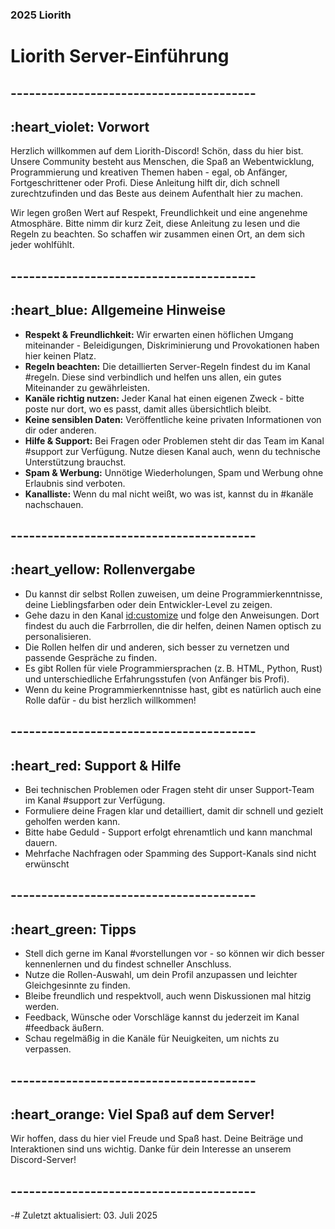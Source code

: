 ### 2025 Liorith
# Liorith Server-Einführung

## ----------------------------------------

##  :heart_violet: Vorwort

Herzlich willkommen auf dem Liorith-Discord!
Schön, dass du hier bist. Unsere Community besteht aus Menschen, die Spaß an Webentwicklung, Programmierung und kreativen Themen haben - egal, ob Anfänger, Fortgeschrittener oder Profi.
Diese Anleitung hilft dir, dich schnell zurechtzufinden und das Beste aus deinem Aufenthalt hier zu machen.

Wir legen großen Wert auf Respekt, Freundlichkeit und eine angenehme Atmosphäre. Bitte nimm dir kurz Zeit, diese Anleitung zu lesen und die Regeln zu beachten. So schaffen wir zusammen einen Ort, an dem sich jeder wohlfühlt.

## ----------------------------------------

## :heart_blue: Allgemeine Hinweise

- **Respekt & Freundlichkeit:** Wir erwarten einen höflichen Umgang miteinander - Beleidigungen, Diskriminierung und Provokationen haben hier keinen Platz.
- **Regeln beachten:** Die detaillierten Server-Regeln findest du im Kanal #regeln. Diese sind verbindlich und helfen uns allen, ein gutes Miteinander zu gewährleisten.
- **Kanäle richtig nutzen:** Jeder Kanal hat einen eigenen Zweck - bitte poste nur dort, wo es passt, damit alles übersichtlich bleibt.
- **Keine sensiblen Daten:** Veröffentliche keine privaten Informationen von dir oder anderen.
- **Hilfe & Support:** Bei Fragen oder Problemen steht dir das Team im Kanal #support zur Verfügung. Nutze diesen Kanal auch, wenn du technische Unterstützung brauchst.
- **Spam & Werbung:** Unnötige Wiederholungen, Spam und Werbung ohne Erlaubnis sind verboten.
- **Kanalliste:** Wenn du mal nicht weißt, wo was ist, kannst du in #kanäle nachschauen.

## ----------------------------------------

## :heart_yellow: Rollenvergabe

- Du kannst dir selbst Rollen zuweisen, um deine Programmierkenntnisse, deine Lieblingsfarben oder dein Entwickler-Level zu zeigen.
- Gehe dazu in den Kanal <id:customize>  und folge den Anweisungen. Dort findest du auch die Farbrrollen, die dir helfen, deinen Namen optisch zu personalisieren.
- Die Rollen helfen dir und anderen, sich besser zu vernetzen und passende Gespräche zu finden.
- Es gibt Rollen für viele Programmiersprachen (z. B. HTML, Python, Rust) und unterschiedliche Erfahrungsstufen (von Anfänger bis Profi).
- Wenn du keine Programmierkenntnisse hast, gibt es natürlich auch eine Rolle dafür - du bist herzlich willkommen!

## ----------------------------------------

## :heart_red: Support & Hilfe

- Bei technischen Problemen oder Fragen steht dir unser Support-Team im Kanal #support zur Verfügung.
- Formuliere deine Fragen klar und detailliert, damit dir schnell und gezielt geholfen werden kann.
- Bitte habe Geduld - Support erfolgt ehrenamtlich und kann manchmal dauern.
- Mehrfache Nachfragen oder Spamming des Support-Kanals sind nicht erwünscht

## ----------------------------------------

## :heart_green: Tipps

- Stell dich gerne im Kanal #vorstellungen vor - so können wir dich besser kennenlernen und du findest schneller Anschluss.
- Nutze die Rollen-Auswahl, um dein Profil anzupassen und leichter Gleichgesinnte zu finden.
- Bleibe freundlich und respektvoll, auch wenn Diskussionen mal hitzig werden.
- Feedback, Wünsche oder Vorschläge kannst du jederzeit im Kanal #feedback äußern.
- Schau regelmäßig in die Kanäle für Neuigkeiten, um nichts zu verpassen.

## ----------------------------------------

## :heart_orange: Viel Spaß auf dem Server!

Wir hoffen, dass du hier viel Freude und Spaß hast. Deine Beiträge und Interaktionen sind uns wichtig. Danke für dein Interesse an unserem Discord-Server!

## ----------------------------------------

-# Zuletzt aktualisiert: 03. Juli 2025